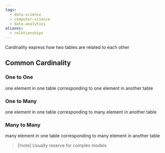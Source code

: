 ```yaml
---
tags:
  - data-science
  - computer-science
  - data-analytics
aliases:
  - relationships
---
```

Cardinality express how two tables are related to each other

## Common Cardinality

### One to One
one element in one table corresponding to one element in another table

### One to Many
one element in one table corresponding to many element in another table

### Many to Many
many element in one table corresponding to many element in another table
> [!note] Usually reserve for complex models

